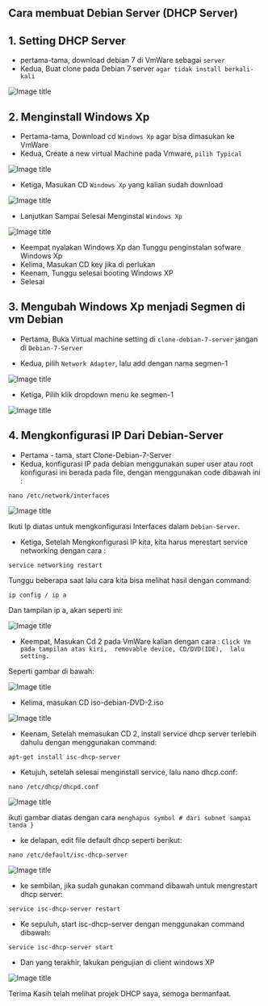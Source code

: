 ## Cara membuat Debian Server (DHCP Server)

## 1. Setting DHCP Server 
- pertama-tama, download debian 7 di VmWare sebagai `server`  
- Kedua, Buat clone pada Debian 7 server `agar tidak install berkali-kali`

![Image title](img/dhcp-project/CloneDHCP.jpg)

## 2. Menginstall Windows Xp
- Pertama-tama, Download cd `Windows Xp` agar bisa dimasukan ke VmWare
- Kedua, Create a new virtual Machine pada Vmware, `pilih Typical`

![Image title](img/dhcp-project/NewVirtual.jpg) 

- Ketiga, Masukan CD `Windows Xp` yang kalian sudah download     

![Image title](img/dhcp-project/MasukanCDWindowsXp.jpg)

- Lanjutkan Sampai Selesai Menginstal `Windows Xp`

![Image title](img/dhcp-project/SelesaiMasukanCD.jpg)

- Keempat nyalakan Windows Xp dan Tunggu penginstalan sofware Windows Xp
- Kelima, Masukan CD key jika di perlukan
- Keenam, Tunggu selesai booting Windows XP
- Selesai

## 3. Mengubah Windows Xp menjadi Segmen di vm Debian
- Pertama, Buka Virtual machine setting di `clone-debian-7-server` jangan di `Debian-7-Server`

- Kedua, pilih `Network Adapter`, lalu add dengan nama segmen-1

![Image title](img/dhcp-project/LanSegmen.jpg)

- Ketiga, Pilih klik dropdown menu ke segmen-1

![Image title](img/dhcp-project/LanSegmen2.jpg)

## 4. Mengkonfigurasi IP Dari Debian-Server
- Pertama - tama, start Clone-Debian-7-Server
- Kedua, konfigurasi IP pada debian menggunakan super user atau root konfigurasi ini berada pada file, dengan menggunakan code dibawah ini :

```
nano /etc/network/interfaces
```

![Image title](img/dhcp-project/Interfaces.jpg)

Ikuti Ip diatas untuk mengkonfigurasi Interfaces dalam `Debian-Server`.

- Ketiga, Setelah Mengkonfigurasi IP kita, kita harus merestart service networking dengan cara :
 
```
service networking restart
```

Tunggu beberapa saat lalu cara kita bisa melihat hasil dengan command:

```
ip config / ip a
```

Dan tampilan ip a, akan seperti ini:

![Image title](img/dhcp/project/ip-a.jpg)

- Keempat, Masukan Cd 2 pada VmWare kalian dengan cara : 
`Click Vm pada tampilan atas kiri, 
removable device,
CD/DVD(IDE), 
lalu setting.`

Seperti gambar di bawah:

![Image title](img/dhcp-project/DVD2.jpg)

- Kelima, masukan CD iso-debian-DVD-2.iso

![Image title](img/dhcp-project/isodebian2.jpg)

- Keenam, Setelah memasukan CD 2, install service dhcp server terlebih dahulu dengan menggunakan command:

```
apt-get install isc-dhcp-server
```

- Ketujuh, setelah selesai menginstall service, lalu nano dhcp.conf:

```
nano /etc/dhcp/dhcpd.conf
```

![Image title](img/dhcp-project/Dhcpd.jpg)

ikuti gambar diatas dengan cara `menghapus symbol # dari subnet sampai tanda }`

- ke delapan, edit file default dhcp seperti berikut:

```
nano /etc/default/isc-dhcp-server
```

![Image title](img/dhcp-project/isc-dhcp-server.jpg)

- ke sembilan, jika sudah gunakan command dibawah untuk mengrestart dhcp server:

```
service isc-dhcp-server restart
```

- Ke sepuluh, start isc-dhcp-server dengan menggunakan command dibawah:

```
service isc-dhcp-server start
```

- Dan yang terakhir, lakukan pengujian di client windows XP

![Image title](img/dhcp-project/Result.jpg)

Terima Kasih telah melihat projek DHCP saya, semoga bermanfaat.
